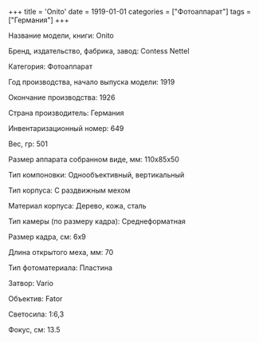 +++
title = 'Onito'
date = 1919-01-01
categories = ["Фотоаппарат"]
tags = ["Германия"]
+++

Название модели, книги: Onito

Бренд, издательство, фабрика, завод: Contess Nettel

Категория: Фотоаппарат

Год производства, начало выпуска модели: 1919

Окончание производства: 1926

Страна производитель: Германия

Инвентаризационный номер: 649

Вес, гр: 501

Размер аппарата  собранном виде, мм: 110х85х50

Тип компоновки: Однообъективный, вертикальный

Тип корпуса: С раздвижным мехом

Материал корпуса: Дерево, кожа, сталь

Тип камеры (по размеру кадра): Среднеформатная

Размер кадра, см: 6x9

Длина открытого меха, мм: 70

Тип фотоматериала: Пластина

Затвор: Vario

Объектив: Fator

Светосила: 1:6,3

Фокус, см: 13.5

